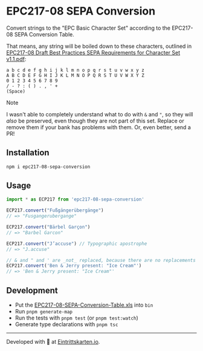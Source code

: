 # EPC217-08 SEPA Conversion

Convert strings to the "EPC Basic Character Set" according to the EPC217-08 SEPA Conversion Table.

That means, any string will be boiled down to these characters, outlined in [EPC217-08 Draft Best Practices SEPA Requirements for Character Set v1.1.pdf](https://www.europeanpaymentscouncil.eu/sites/default/files/KB/files/EPC217-08%20Draft%20Best%20Practices%20SEPA%20Requirements%20for%20Character%20Set%20v1.1.pdf):

```
a b c d e f g h i j k l m n o p q r s t u v w x y z
A B C D E F G H I J K L M N O P Q R S T U V W X Y Z
0 1 2 3 4 5 6 7 8 9
/ - ? : ( ) . , ' +
(Space)
```

> [!NOTE]
> I wasn't able to completely understand what to do with `&` and `"`, so they will _also_ be preserved, even though they are not part of this set. Replace or remove them if your bank has problems with them. Or, even better, send a PR!

## Installation

```sh
npm i epc217-08-sepa-conversion
```

## Usage

```js
import * as ECP217 from 'epc217-08-sepa-conversion'

ECP217.convert("Fußgängerübergänge")
// => "Fusgangerubergange"

ECP217.convert("Bärbel Garçon")
// => "Barbel Garcon"

ECP217.convert("J’accuse") // Typographic apostrophe
// => "J.accuse"

// & and " and ' are _not_ replaced, because there are no replacements for them defined in the Excel file.
ECP217.convert('Ben & Jerry present: "Ice Cream"')
// => 'Ben & Jerry present: "Ice Cream"'
```

## Development

- Put the [EPC217-08-SEPA-Conversion-Table.xls](https://www.europeanpaymentscouncil.eu/sites/default/files/KB/files/EPC217-08-SEPA-Conversion-Table.xls) into `bin`
- Run `pnpm generate-map`
- Run the tests with `pnpm test` (or `pnpm test:watch`)
- Generate type declarations with `pnpm tsc`

---

Developed with 💙 at [Eintrittskarten.io](https://eintrittskarten.io).
